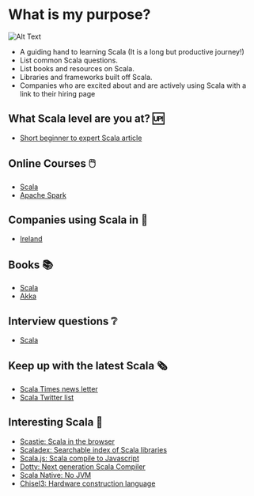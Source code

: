 
# What is my purpose?

![Alt Text](http://i.imgur.com/EdK1bag.gif)
* A guiding hand to learning Scala (It is a long but productive journey!)
* List common Scala questions.
* List books and resources on Scala.
* Libraries and frameworks built off Scala.
* Companies who are excited about and are actively using Scala with a link to their hiring page


## What Scala level are you at? 🆙

* [Short beginner to expert Scala article](/articles/scala-level.md) 

## Online Courses 🖱️
* [Scala](/courses/scala.md)
* [Apache Spark](/courses/apache-spark.md)

## Companies using Scala in 👔

* [Ireland](/companies/ireland.md)

## Books 📚

* [Scala](/books/scala.md)
* [Akka](/books/akka.md)

## Interview questions ❔

* [Scala](/questions/scala.md)

## Keep up with the latest Scala 🗞️
 
 * [Scala Times news letter](http://scalatimes.com/)
 * [Scala Twitter list](https://twitter.com/ConorFennell/lists/scala)

## Interesting Scala 🤔

* [Scastie: Scala in the browser](https://scastie.scala-lang.org/)
* [Scaladex: Searchable index of Scala libraries](https://index.scala-lang.org/)
* [Scala.js: Scala compile to Javascript](https://www.scala-js.org/)
* [Dotty: Next generation Scala Compiler](http://dotty.epfl.ch/)
* [Scala Native: No JVM](http://www.scala-native.org/en/latest/)
* [Chisel3: Hardware construction language](https://chisel.eecs.berkeley.edu/)
